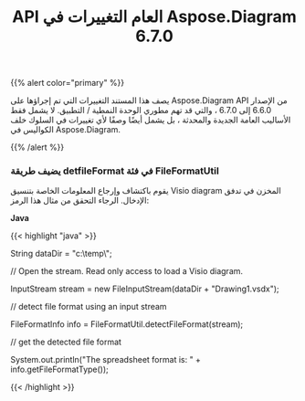 ﻿---
title: API العام التغييرات في Aspose.Diagram 6.7.0
type: docs
weight: 20
url: /ar/java/public-api-changes-in-aspose-diagram-6-7-0/
---
{{% alert color="primary" %}} 

يصف هذا المستند التغييرات التي تم إجراؤها على Aspose.Diagram API من الإصدار 6.6.0 إلى 6.7.0 ، والتي قد تهم مطوري الوحدة النمطية / التطبيق. لا يشمل فقط الأساليب العامة الجديدة والمحدثة ، بل يشمل أيضًا وصفًا لأي تغييرات في السلوك خلف الكواليس في Aspose.Diagram.

{{% /alert %}} 
### **يضيف طريقة detfileFormat في فئة FileFormatUtil**
يقوم باكتشاف وإرجاع المعلومات الخاصة بتنسيق Visio diagram المخزن في تدفق الإدخال. الرجاء التحقق من مثال هذا الرمز:

**Java**

{{< highlight "java" >}}

 String dataDir = "c:\\temp\\";

// Open the stream. Read only access to load a Visio diagram.

InputStream stream = new FileInputStream(dataDir + "Drawing1.vsdx");

// detect file format using an input stream

FileFormatInfo info = FileFormatUtil.detectFileFormat(stream);

// get the detected file format

System.out.println("The spreadsheet format is: " + info.getFileFormatType());

{{< /highlight >}}
